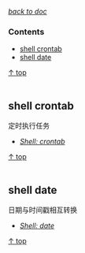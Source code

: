 [*back to doc*](https://github.com/malw2020/learn/tree/master/doc#contents)<br>

### Contents

- [shell crontab](#shell-crontab)
- [shell date](#shell-date)

[↑ top](#contents)
<br><br>


## shell crontab

  定时执行任务
- [*Shell: crontab*](https://github.com/malw2020/learn/tree/master/doc/shell/crontab)

[↑ top](#contents)
<br><br>

## shell date

  日期与时间戳相互转换
- [*Shell: date*](https://github.com/malw2020/learn/tree/master/doc/shell/date)

[↑ top](#contents)
<br><br>



